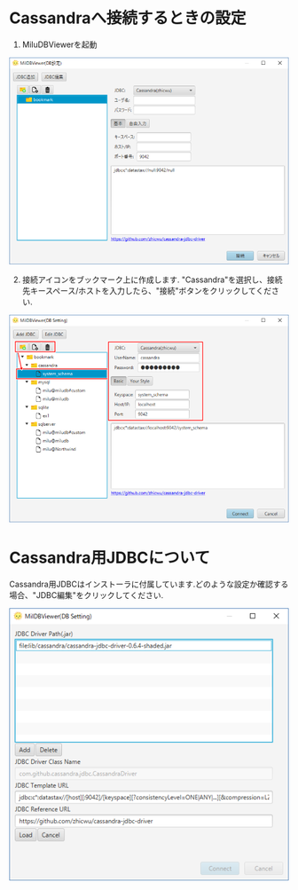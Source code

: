# Cassandraへ接続するときの設定

1. MiluDBViewerを起動

![alt tag](../en/a01.start.png)

2. 接続アイコンをブックマーク上に作成します. "Cassandra"を選択し、接続先キースペース/ホストを入力したら、"接続"ボタンをクリックしてください.

![alt tag](../en/a03.connect_Cassandra.png)

# Cassandra用JDBCについて

Cassandra用JDBCはインストーラに付属しています.どのような設定か確認する場合、"JDBC編集"をクリックしてください.

![alt tag](../en/a04.edit_driver_Cassandra.png)
